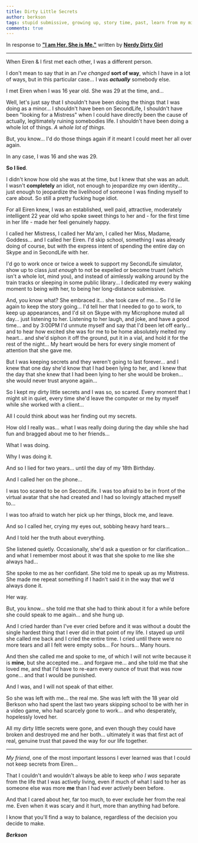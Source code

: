 ```yaml
---
title: Dirty Little Secrets
author: berkson
tags: stupid submissive, growing up, story time, past, learn from my mistakes
comments: true
---
```


In response to **["I am Her. She is Me."](https://nerdydirtygirl.wordpress.com/2016/05/18/i-am-her-she-is-me/)** written by **[Nerdy Dirty Girl](https://twitter.com/SuburbanSex/)**

<hr>

When Eiren & I first met each other, I was a different person.

I don't mean to say that in an *I've changed* **sort of way**, which I have in a lot of ways, but in this particular case... I was ***actually*** somebody else.

I met Eiren when I was 16 year old.  She was 29 at the time, and...

Well, let's just say that I shouldn't have been doing the things that I was doing as a minor... I shouldn't have been on SecondLife, I shouldn't have been "looking for a Mistress" when I could have directly been the cause of actually, legitimately ruining somebodies life.  I shouldn't have been doing a whole lot of things.  *A whole lot of things.*

But, you know... I'd do those things again if it meant I could meet her all over again.

In any case, I was 16 and she was 29.

**So I lied**.

I didn't know how old she was at the time, but I knew that she was an adult.  I wasn't **completely** an idiot, not enough to jeopardize my own identity... just enough to jeopardize the livelihood of someone I was finding myself to care about.  So still a pretty fucking huge idiot.

For all Eiren knew, I was an established, well paid, attractive, moderately intelligent 22 year old who spoke sweet things to her and - for the first time in her life - made her feel genuinely happy.

I called her Mistress, I called her Ma'am, I called her Miss, Madame, Goddess... and I called her Eiren.  I'd skip school, something I was already doing of course, but with the express intent of spending the entire day on Skype and in SecondLife with her.

I'd go to work once or twice a week to support my SecondLife simulator, show up to class *just enough* to not be expelled or become truant (which isn't a whole lot, mind you), and instead of aimlessly walking around by the train tracks or sleeping in some public library... I dedicated my every waking moment to being with her, to being her long-distance submissive.

And, you know what?  She embraced it... she took care of me... So I'd lie again to keep the story going... I'd tell her that I needed to go to work, to keep up appearances, and I'd sit on Skype with my Microphone muted all day... just listening to her.  Listening to her laugh, and joke, and have a good time... and by 3:00PM I'd unmute myself and say that I'd been let off early... and to hear how excited she was for me to be home absolutely melted my heart... and she'd siphon it off the ground, put it in a vial, and hold it for the rest of the night... My heart would be hers for every single moment of attention that she gave me.

But I was keeping secrets and they weren't going to last forever... and I knew that one day she'd know that I had been lying to her, and I knew that the day that she knew that I had been lying to her she would be broken... she would never trust anyone again...

So I kept my dirty little secrets and I was so, so scared.  Every moment that I might sit in quiet, every time she'd leave the computer or me by myself while she worked with a client...

All I could think about was her finding out my secrets.

How old I really was... what I was really doing during the day while she had fun and bragged about me to her friends...

What I was doing.

Why I was doing it.

And so I lied for two years... until the day of my 18th Birthday.

And I called her on the phone...

I was too scared to be on SecondLife.  I was too afraid to be in front of the virtual avatar that she had created and I had so lovingly attached myself to...

I was too afraid to watch her pick up her things, block me, and leave.

And so I called her, crying my eyes out, sobbing heavy hard tears...

And I told her the truth about everything.

She listened quietly.  Occasionally, she'd ask a question or for clarification... and what I remember most about it was that she spoke to me like she always had...

She spoke to me as her confidant.  She told me to speak up as my Mistress.  She made me repeat something if I hadn't said it in the way that we'd always done it.

Her way.

But, you know... she told me that she had to think about it for a while before she could speak to me again... and she hung up.

And I cried harder than I've ever cried before and it was without a doubt the single hardest thing that I ever did in that point of my life.  I stayed up until she called me back and I cried the entire time.  I cried until there were no more tears and all I felt were empty sobs... For hours... Many hours.

And then she called me and spoke to me, of which I will not write because it is **mine**, but she accepted me... and forgave me... and she told me that she loved me, and that I'd have to re-earn every ounce of trust that was now gone... and that I would be punished.

And I was, and I will not speak of that either.

So she was left with me... the real me.  She was left with the 18 year old Berkson who had spent the last two years skipping school to be with her in a video game, who had scarcely gone to work... and who desperately, hopelessly loved her.

All my dirty little secrets were gone, and even though they could have broken and destroyed me and her both... ultimately it was that first act of real, genuine trust that paved the way for our life together.

<hr>

*My friend*, one of the most important lessons I ever learned was that I could not keep secrets from Eiren...

That I couldn't and wouldn't always be able to keep *who I was* separate from the life that I was actively living, even if much of what I said to her as someone else was more **me** than I had ever actively been before.

And that I cared about her, far too much, to ever exclude her from the real me.  Even when it was scary and it hurt, more than anything had before.

I know that you'll find a way to balance, regardless of the decision you decide to make.

***Berkson***
